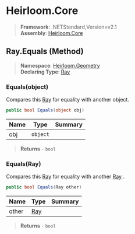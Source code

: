 # Heirloom.Core

> **Framework**: .NETStandard,Version=v2.1  
> **Assembly**: [Heirloom.Core][0]

## Ray.Equals (Method)

> **Namespace**: [Heirloom.Geometry][0]  
> **Declaring Type**: [Ray][1]

### Equals(object)

Compares this [Ray][1] for equality with another object.

```cs
public bool Equals(object obj)
```

| Name | Type     | Summary |
|------|----------|---------|
| obj  | `object` |         |

> **Returns** - `bool`

### Equals(Ray)

Compares this [Ray][1] for equality with another [Ray][1] .

```cs
public bool Equals(Ray other)
```

| Name  | Type     | Summary |
|-------|----------|---------|
| other | [Ray][1] |         |

> **Returns** - `bool`

[0]: ../../../Heirloom.Core.md
[1]: ../Ray.md
